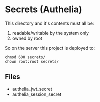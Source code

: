 # Secrets (Authelia)

This directory and it's contents must all be:
1. readable/writable by the system only
2. owned by root

So on the server this project is deployed to:

```shell
chmod 600 secrets/
chown root:root secrets/
```

## Files

* authelia_jwt_secret
* authelia_session_secret